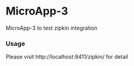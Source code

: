 MicroApp-3
==========
MicroApp-3 to test zipkin integration


### Usage

Please visit http://localhost:9411/zipkin/ for detail